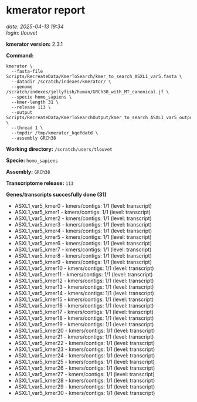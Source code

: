 # kmerator report
*date: 2025-04-13 19:34*  
*login: tlouvet*

**kmerator version:** 2.3.1

**Command:**

```
kmerator \
  --fasta-file Scripts/RecreateData/KmerToSearch/kmer_to_search_ASXL1_var5.fasta \
  --datadir /scratch/indexes/kmerator/ \
  --genome /scratch/indexes/jellyfish/human/GRCh38_with_MT_canonical.jf \
  --specie homo_sapiens \
  --kmer-length 31 \
  --release 113 \
  --output Scripts/RecreateData/KmerToSearchOutput/kmer_to_search_ASXL1_var5_output \
  --thread 1 \
  --tmpdir /tmp/kmerator_kqefdatd \
  --assembly GRCh38
```

**Working directory:** `/scratch/users/tlouvet`

**Specie:** `homo_sapiens`

**Assembly:** `GRCh38`

**Transcriptome release:** `113`

**Genes/transcripts succesfully done (31)**

- ASXL1_var5_kmer0 - kmers/contigs: 1/1 (level: transcript)
- ASXL1_var5_kmer1 - kmers/contigs: 1/1 (level: transcript)
- ASXL1_var5_kmer2 - kmers/contigs: 1/1 (level: transcript)
- ASXL1_var5_kmer3 - kmers/contigs: 1/1 (level: transcript)
- ASXL1_var5_kmer4 - kmers/contigs: 1/1 (level: transcript)
- ASXL1_var5_kmer5 - kmers/contigs: 1/1 (level: transcript)
- ASXL1_var5_kmer6 - kmers/contigs: 1/1 (level: transcript)
- ASXL1_var5_kmer7 - kmers/contigs: 1/1 (level: transcript)
- ASXL1_var5_kmer8 - kmers/contigs: 1/1 (level: transcript)
- ASXL1_var5_kmer9 - kmers/contigs: 1/1 (level: transcript)
- ASXL1_var5_kmer10 - kmers/contigs: 1/1 (level: transcript)
- ASXL1_var5_kmer11 - kmers/contigs: 1/1 (level: transcript)
- ASXL1_var5_kmer12 - kmers/contigs: 1/1 (level: transcript)
- ASXL1_var5_kmer13 - kmers/contigs: 1/1 (level: transcript)
- ASXL1_var5_kmer14 - kmers/contigs: 1/1 (level: transcript)
- ASXL1_var5_kmer15 - kmers/contigs: 1/1 (level: transcript)
- ASXL1_var5_kmer16 - kmers/contigs: 1/1 (level: transcript)
- ASXL1_var5_kmer17 - kmers/contigs: 1/1 (level: transcript)
- ASXL1_var5_kmer18 - kmers/contigs: 1/1 (level: transcript)
- ASXL1_var5_kmer19 - kmers/contigs: 1/1 (level: transcript)
- ASXL1_var5_kmer20 - kmers/contigs: 1/1 (level: transcript)
- ASXL1_var5_kmer21 - kmers/contigs: 1/1 (level: transcript)
- ASXL1_var5_kmer22 - kmers/contigs: 1/1 (level: transcript)
- ASXL1_var5_kmer23 - kmers/contigs: 1/1 (level: transcript)
- ASXL1_var5_kmer24 - kmers/contigs: 1/1 (level: transcript)
- ASXL1_var5_kmer25 - kmers/contigs: 1/1 (level: transcript)
- ASXL1_var5_kmer26 - kmers/contigs: 1/1 (level: transcript)
- ASXL1_var5_kmer27 - kmers/contigs: 1/1 (level: transcript)
- ASXL1_var5_kmer28 - kmers/contigs: 1/1 (level: transcript)
- ASXL1_var5_kmer29 - kmers/contigs: 1/1 (level: transcript)
- ASXL1_var5_kmer30 - kmers/contigs: 1/1 (level: transcript)
